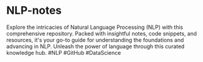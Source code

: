 # NLP-notes
Explore the intricacies of Natural Language Processing (NLP) with this comprehensive repository. Packed with insightful notes, code snippets, and resources, it's your go-to guide for understanding the foundations and advancing in NLP. Unleash the power of language through this curated knowledge hub. #NLP #GitHub #DataScience
